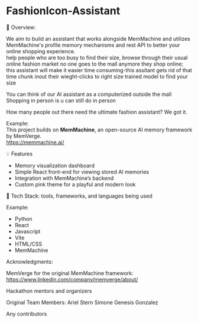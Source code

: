 # FashionIcon-Assistant

 🚀 Overview: 
 
We aim to build an assistant that works alongside MemMachine and utilizes MemMachine's profile memory mechanisms and rest API to better your online shopping experience.  
help people who are too busy to find their size, browse through their usual online fashion market
no one goes to the mall anymore
they shop online; this assistant will make it easier
time consuming-this assitant gets rid of that time chunk 
inout their wieght-clicks to right size
trained model to find your size

You can think of our AI assistant as a computerized outside the mall 
Shopping in person is u can still do in person 

How many people out there need the ultimate fashion assistant? We got it.


Example:  
This project builds on **MemMachine**, an open-source AI memory framework by MemVerge.  
https://memmachine.ai/ 


💡 Features
- Memory visualization dashboard  
- Simple React front-end for viewing stored AI memories  
- Integration with MemMachine’s backend  
- Custom pink theme for a playful and modern look  


🧩 Tech Stack: tools, frameworks, and languages being used

Example:
- Python 
- React
- Javascript
- Vite
- HTML/CSS
- MemMachine 


Acknowledgments: 

MemVerge for the original MemMachine framework: https://www.linkedin.com/company/memverge/about/

Hackathon mentors and organizers

Original Team Members:
Ariel Stern
Simone Genesis Gonzalez

Any contributors
